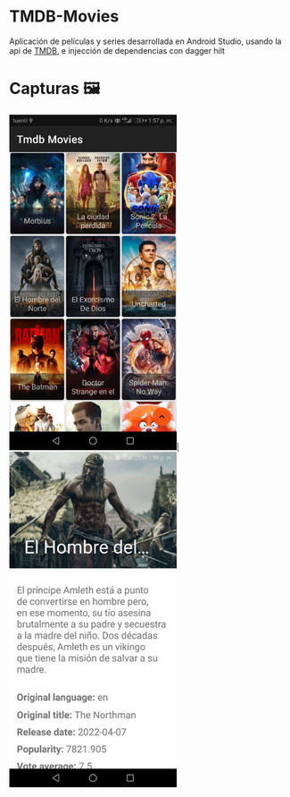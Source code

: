 # TMDB-Movies
Aplicación de películas y series desarrollada en Android Studio, usando la api de [TMDB](https://www.themoviedb.org/), e injección de dependencias con dagger hilt

# Capturas 🖼️
<img src="https://github.com/hall9zeha/TMDB-Movies/blob/main/Screenshots/Screenshot_1.jpg" alt="drawing" width="300"/>|
<img src="https://github.com/hall9zeha/TMDB-Movies/blob/main/Screenshots/Screenshot_2.jpg" alt="drawing" width="300"/>
